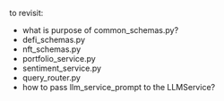 to revisit:
- what is purpose of common_schemas.py?
- defi_schemas.py
- nft_schemas.py
- portfolio_service.py
- sentiment_service.py
- query_router.py
- how to pass llm_service_prompt to the LLMService?